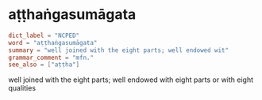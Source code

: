 # aṭṭhaṅgasumāgata

``` toml
dict_label = "NCPED"
word = "aṭṭhaṅgasumāgata"
summary = "well joined with the eight parts; well endowed wit"
grammar_comment = "mfn."
see_also = ["aṭṭha"]
```

well joined with the eight parts; well endowed with eight parts or with eight qualities


